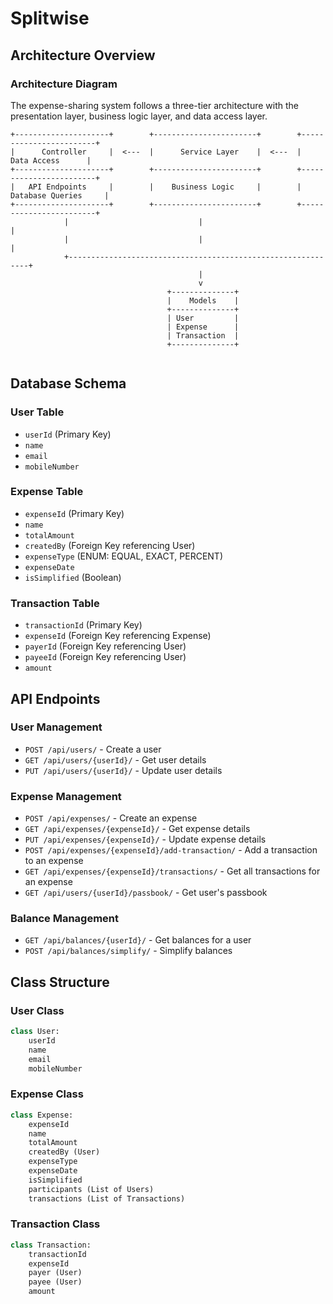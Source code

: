 
# Splitwise

## Architecture Overview

### Architecture Diagram

The expense-sharing system follows a three-tier architecture with the presentation layer, business logic layer, and data access layer.

```
+---------------------+        +-----------------------+        +------------------------+
|      Controller     |  <---  |      Service Layer    |  <---  |       Data Access      |
+---------------------+        +-----------------------+        +------------------------+
|   API Endpoints     |        |    Business Logic     |        |   Database Queries     |
+---------------------+        +-----------------------+        +------------------------+
            |                             |                                 |
            |                             |                                 |
            +-------------------------------------------------------------+
                                          |
                                          v
                                   +--------------+
                                   |    Models    |
                                   +--------------+
                                   | User         |
                                   | Expense      |
                                   | Transaction  |
                                   +--------------+


```

## Database Schema

### User Table

- `userId` (Primary Key)
- `name`
- `email`
- `mobileNumber`

### Expense Table

- `expenseId` (Primary Key)
- `name`
- `totalAmount`
- `createdBy` (Foreign Key referencing User)
- `expenseType` (ENUM: EQUAL, EXACT, PERCENT)
- `expenseDate`
- `isSimplified` (Boolean)

### Transaction Table

- `transactionId` (Primary Key)
- `expenseId` (Foreign Key referencing Expense)
- `payerId` (Foreign Key referencing User)
- `payeeId` (Foreign Key referencing User)
- `amount`


## API Endpoints

### User Management

- `POST /api/users/` - Create a user
- `GET /api/users/{userId}/` - Get user details
- `PUT /api/users/{userId}/` - Update user details

### Expense Management

- `POST /api/expenses/` - Create an expense
- `GET /api/expenses/{expenseId}/` - Get expense details
- `PUT /api/expenses/{expenseId}/` - Update expense details
- `POST /api/expenses/{expenseId}/add-transaction/` - Add a transaction to an expense
- `GET /api/expenses/{expenseId}/transactions/` - Get all transactions for an expense
- `GET /api/users/{userId}/passbook/` - Get user's passbook

### Balance Management

- `GET /api/balances/{userId}/` - Get balances for a user
- `POST /api/balances/simplify/` - Simplify balances

## Class Structure

### User Class

```python
class User:
    userId
    name
    email
    mobileNumber
```
### Expense Class

```python
class Expense:
    expenseId
    name
    totalAmount
    createdBy (User)
    expenseType
    expenseDate
    isSimplified
    participants (List of Users)
    transactions (List of Transactions)
```
### Transaction Class

```python
class Transaction:
    transactionId
    expenseId
    payer (User)
    payee (User)
    amount
```
